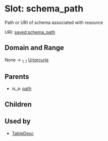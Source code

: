 
# Slot: schema_path


Path or URI of schema associated with resource

URI: [saved:schema_path](http://marine.gov.scot/metadata/saved/schema/schema_path)


## Domain and Range

None &#8594;  <sub>1..1</sub> [Uriorcurie](types/Uriorcurie.md)

## Parents

 *  is_a: [path](path.md)

## Children


## Used by

 * [TableDesc](TableDesc.md)
